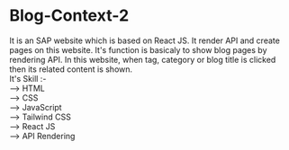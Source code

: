 # Blog-Context-2
It is an SAP website which is based on React JS. It render API and create pages on this website. It's function is basicaly to show blog pages by rendering API. In this website, when tag, category or blog title is clicked then its related content is shown. <br/>
It's Skill :- <br/>
--> HTML <br/>
--> CSS <br/>
--> JavaScript <br/>
--> Tailwind CSS <br/>
--> React JS <br/>
--> API Rendering <br/>
